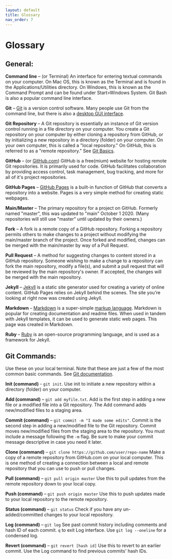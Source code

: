 ```yaml
---
layout: default
title: Glossary
nav_order: 7
---
```

# Glossary

## General:



**Command line** – (or Terminal) An interface for entering textual commands on your computer. On Mac OS, this is known as the Terminal and is found in the Applications/Utilities directory. On Windows, this is known as the Command Prompt and can be found under Start>Windows System. Git Bash is also a popular command line interface.

**Git** – [Git](https://git-scm.com/book/en/v2/Getting-Started-What-is-Git%3F) is a version control software. Many people use Git from the command line, but there is also a [desktop GUI interface](https://desktop.github.com/).

**Git Repository** – A Git repository is essentially an instance of Git version control running in a file directory on your computer. You create a Git repository on your computer by either cloning a repository from GitHub, or by initializing a new repository in a directory (folder) on your computer. On your own computer, this is called a "local repository." On GitHub, this is referred to as a "remote repository." See [Git Basics](https://git-scm.com/book/en/v2/Git-Basics-Getting-a-Git-Repository#ch02-git-basics-chapter).

**GitHub** – (or [GitHub.com](https://www.github.com)) GitHub is a free(mium) website for hosting remote Git repositories. It is primarily used for code. GitHub facilitates collaboration by providing access control, task management, bug tracking, and more for all of it's project repositories.

**GitHub Pages** – [GitHub Pages](https://pages.github.com) is a built-in function of GitHub that converts a repository into a website. Pages is a very simple method for creating static webpages.

**Main/Master** – The primary repository for a project on GitHub. Formerly named "master", this was updated to "main" October 1 2020. (Many repositories will still use "master" until updated by their owners.)

**Fork** – A fork is a remote copy of a GitHub repository. Forking a repository permits others to make changes to a project without modifying the main/master branch of the project. Once forked and modified, changes can be merged with the main/master by way of a Pull Request.

**Pull Request** – A method for suggesting changes to content stored in a GitHub repository. Someone wishing to make a change to a repository can fork the main repository, modify a file(s), and submit a pull request that will be reviewed by the main repository's owner. If accepted, the changes will be merged with the main repository.

**Jekyll** – [Jekyll](https://jekyllrb.com/) is a static site generator used for creating a variety of online content. GitHub Pages relies on Jekyll behind the scenes. The site you're looking at right now was created using Jekyll.

**Markdown** – [Markdown](https://en.wikipedia.org/wiki/Markdown) is a super-simple [markup language](https://en.wikipedia.org/wiki/Markup_language). Markdown is popular for creating documentation and readme files. When used in tandem with Jekyll templates, it can be used to generate static web pages. This page was created in Markdown.

**Ruby** – [Ruby](https://www.ruby-lang.org/en/) is an open-source programming language, and is used as a framework for Jekyll.  

<!-- **Terminal** – -->



## Git Commands:
Use these on your local terminal. Note that these are just a few of the most common basic commands. See [Git documentation](https://git-scm.com/docs).

**Init (command)** - `git init`. Use init to initiate a new repository within a directory (folder) on your computer.

**Add (command)** – `git add myfile.txt`. Add is the first step in adding a new file or a modified file into a Git repository. The Add command adds new/modified files to a staging area.

**Commit (command)** – `git commit -m "I made some edits"`. Commit is the second step in adding a new/modified file to the Git repository. Commit moves new/modified files from the staging area to the repository. You must include a message following the `-m` flag. Be sure to make your commit message descriptive in case you need it later.

**Clone (command)** – `git clone https://github.com/user/repo-name` Make a copy of a remote repository from GitHub.com on your local computer. This is one method of creating a connection between a local and remote repository that you can use to push or pull changes.

**Pull (command)** – `git pull origin master` Use this to pull updates from the remote repository down to your local copy.

**Push (command)** – `git push origin master` Use this to push updates made to your local repository to the remote repository.

**Status (command)** – `git status` Check if you have any un-added/committed changes to your local repository.

**Log (command)** – `git log` See past commit history including comments and hash ID of each commit. `q` to exit Log interface. Use `git log --oneline` for a condensed log.

**Revert (command)** – `git revert [hash id]` Use this to revert to an earlier commit. Use the Log command to find previous commits' hash IDs.



[Octocat]: https://upload.wikimedia.org/wikipedia/commons/thumb/9/95/Font_Awesome_5_brands_github.svg/232px-Font_Awesome_5_brands_github.svg.png "GitHub logo."

